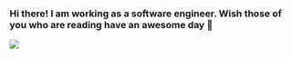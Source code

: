 ### Hi there! I am working as a software engineer. Wish those of you who are reading have an awesome day 👋

![](https://storage.googleapis.com/gweb-uniblog-publish-prod/original_images/Social_dino-with-hat.gif)

<!--
**duckino/duckino** is a ✨ _special_ ✨ repository because its `README.md` (this file) appears on your GitHub profile.

Here are some ideas to get you started:

- 🔭 I’m currently working on ...
- 🌱 I’m currently learning ...
- 👯 I’m looking to collaborate on ...
- 🤔 I’m looking for help with ...
- 💬 Ask me about ...
- 📫 How to reach me: ...
- 😄 Pronouns: ...
- ⚡ Fun fact: ...
-->
